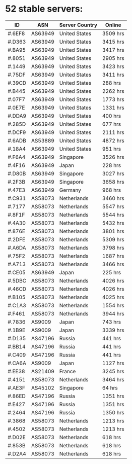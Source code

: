 # 52 stable servers:

| ID | ASN | Server Country | Online |
| ------ | ------ | ------ | ------ |
| #.6EF8 | AS63949 | United States | 3509 hrs |
| #.D363 | AS63949 | United States | 3415 hrs |
| #.BA95 | AS63949 | United States | 3417 hrs |
| #.8051 | AS63949 | United States | 2905 hrs |
| #.1449 | AS63949 | United States | 3423 hrs |
| #.75DF | AS63949 | United States | 3411 hrs |
| #.39CD | AS63949 | United States | 288 hrs |
| #.B445 | AS63949 | United States | 2262 hrs |
| #.07F7 | AS63949 | United States | 1773 hrs |
| #.0E7E | AS63949 | United States | 1331 hrs |
| #.DDA9 | AS63949 | United States | 400 hrs |
| #.285D | AS63949 | United States | 677 hrs |
| #.DCF9 | AS63949 | United States | 2111 hrs |
| #.6ADB | AS53889 | United States | 4872 hrs |
| #.18A4 | AS63949 | United States | 951 hrs |
| #.F6A4 | AS63949 | Singapore | 3526 hrs |
| #.4F16 | AS63949 | Japan | 228 hrs |
| #.D80B | AS63949 | Singapore | 3027 hrs |
| #.2F3B | AS63949 | Singapore | 3658 hrs |
| #.47E3 | AS63949 | Germany | 968 hrs |
| #.C931 | AS58073 | Netherlands | 3460 hrs |
| #.7177 | AS58073 | Netherlands | 5547 hrs |
| #.8F1F | AS58073 | Netherlands | 5544 hrs |
| #.4A30 | AS58073 | Netherlands | 5432 hrs |
| #.876E | AS58073 | Netherlands | 3801 hrs |
| #.2DFE | AS58073 | Netherlands | 5309 hrs |
| #.A6DA | AS58073 | Netherlands | 3798 hrs |
| #.75F2 | AS58073 | Netherlands | 1687 hrs |
| #.A713 | AS58073 | Netherlands | 3466 hrs |
| #.CE05 | AS63949 | Japan | 225 hrs |
| #.5DBC | AS58073 | Netherlands | 4026 hrs |
| #.46CD | AS58073 | Netherlands | 4026 hrs |
| #.B105 | AS58073 | Netherlands | 4025 hrs |
| #.C1A3 | AS58073 | Netherlands | 1554 hrs |
| #.F461 | AS58073 | Netherlands | 3944 hrs |
| #.7836 | AS9009 | Japan | 743 hrs |
| #.1B9E | AS9009 | Japan | 3339 hrs |
| #.D135 | AS47196 | Russia | 441 hrs |
| #.BB14 | AS47196 | Russia | 441 hrs |
| #.C409 | AS47196 | Russia | 441 hrs |
| #.CA6A | AS9009 | Japan | 1127 hrs |
| #.EE38 | AS21409 | France | 3245 hrs |
| #.4151 | AS58073 | Netherlands | 3464 hrs |
| #.AE3F | AS45102 | Singapore | 64 hrs |
| #.86ED | AS47196 | Russia | 1351 hrs |
| #.E427 | AS47196 | Russia | 1351 hrs |
| #.2464 | AS47196 | Russia | 1350 hrs |
| #.3868 | AS58073 | Netherlands | 1213 hrs |
| #.4502 | AS58073 | Netherlands | 1213 hrs |
| #.D02E | AS58073 | Netherlands | 618 hrs |
| #.853B | AS58073 | Netherlands | 618 hrs |
| #.D2A4 | AS58073 | Netherlands | 618 hrs |

